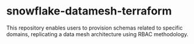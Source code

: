 # snowflake-datamesh-terraform
This repository enables users to provision schemas related to specific domains, replicating a data mesh architecture using RBAC methodology.

